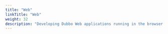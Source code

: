```yaml
---
title: "Web"
linkTitle: "Web"
weight: 32
description: "Developing Dubbo Web applications running in the browser using Javascript"
---
```


